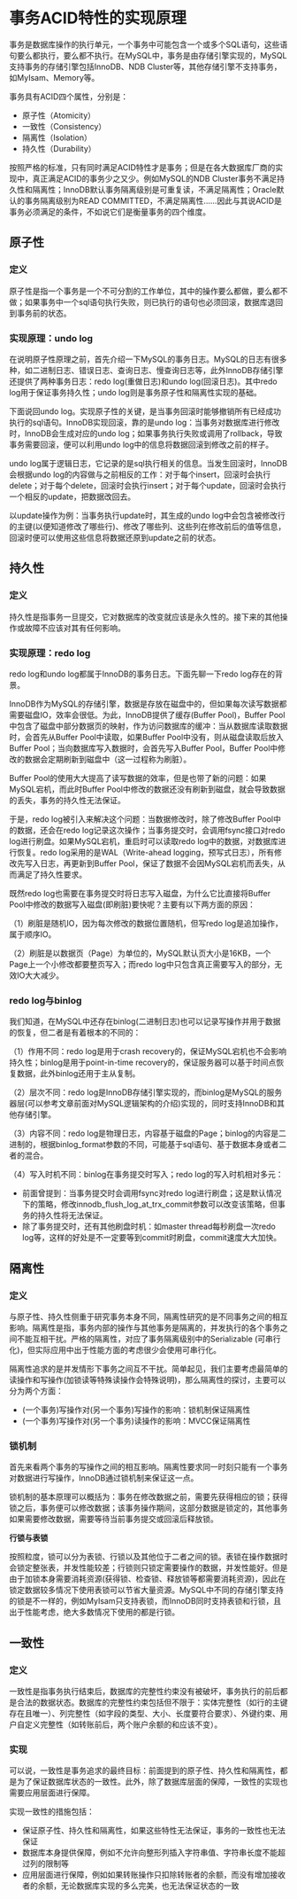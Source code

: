 # 事务ACID特性的实现原理

事务是数据库操作的执行单元，一个事务中可能包含一个或多个SQL语句，这些语句要么都执行，要么都不执行。在MySQL中，事务是由存储引擎实现的，MySQL支持事务的存储引擎包括InnoDB、NDB Cluster等，其他存储引擎不支持事务，如MyIsam、Memory等。

事务具有ACID四个属性，分别是：

* 原子性（Atomicity）
* 一致性（Consistency）
* 隔离性（Isolation）
* 持久性（Durability）

按照严格的标准，只有同时满足ACID特性才是事务；但是在各大数据库厂商的实现中，真正满足ACID的事务少之又少。例如MySQL的NDB Cluster事务不满足持久性和隔离性；InnoDB默认事务隔离级别是可重复读，不满足隔离性；Oracle默认的事务隔离级别为READ COMMITTED，不满足隔离性……因此与其说ACID是事务必须满足的条件，不如说它们是衡量事务的四个维度。

## 原子性

### 定义

原子性是指一个事务是一个不可分割的工作单位，其中的操作要么都做，要么都不做；如果事务中一个sql语句执行失败，则已执行的语句也必须回滚，数据库退回到事务前的状态。

### 实现原理：undo log

在说明原子性原理之前，首先介绍一下MySQL的事务日志。MySQL的日志有很多种，如二进制日志、错误日志、查询日志、慢查询日志等，此外InnoDB存储引擎还提供了两种事务日志：redo log(重做日志)和undo log(回滚日志)。其中redo log用于保证事务持久性；undo log则是事务原子性和隔离性实现的基础。

下面说回undo log。实现原子性的关键，是当事务回滚时能够撤销所有已经成功执行的sql语句。InnoDB实现回滚，靠的是undo log：当事务对数据库进行修改时，InnoDB会生成对应的undo log；如果事务执行失败或调用了rollback，导致事务需要回滚，便可以利用undo log中的信息将数据回滚到修改之前的样子。

undo log属于逻辑日志，它记录的是sql执行相关的信息。当发生回滚时，InnoDB会根据undo log的内容做与之前相反的工作：对于每个insert，回滚时会执行delete；对于每个delete，回滚时会执行insert；对于每个update，回滚时会执行一个相反的update，把数据改回去。

以update操作为例：当事务执行update时，其生成的undo log中会包含被修改行的主键(以便知道修改了哪些行)、修改了哪些列、这些列在修改前后的值等信息，回滚时便可以使用这些信息将数据还原到update之前的状态。

## 持久性

### 定义

持久性是指事务一旦提交，它对数据库的改变就应该是永久性的。接下来的其他操作或故障不应该对其有任何影响。

### 实现原理：redo log

redo log和undo log都属于InnoDB的事务日志。下面先聊一下redo log存在的背景。

InnoDB作为MySQL的存储引擎，数据是存放在磁盘中的，但如果每次读写数据都需要磁盘IO，效率会很低。为此，InnoDB提供了缓存(Buffer Pool)，Buffer Pool中包含了磁盘中部分数据页的映射，作为访问数据库的缓冲：当从数据库读取数据时，会首先从Buffer Pool中读取，如果Buffer Pool中没有，则从磁盘读取后放入Buffer Pool；当向数据库写入数据时，会首先写入Buffer Pool，Buffer Pool中修改的数据会定期刷新到磁盘中（这一过程称为刷脏）。

Buffer Pool的使用大大提高了读写数据的效率，但是也带了新的问题：如果MySQL宕机，而此时Buffer Pool中修改的数据还没有刷新到磁盘，就会导致数据的丢失，事务的持久性无法保证。

于是，redo log被引入来解决这个问题：当数据修改时，除了修改Buffer Pool中的数据，还会在redo log记录这次操作；当事务提交时，会调用fsync接口对redo log进行刷盘。如果MySQL宕机，重启时可以读取redo log中的数据，对数据库进行恢复。redo log采用的是WAL（Write-ahead logging，预写式日志），所有修改先写入日志，再更新到Buffer Pool，保证了数据不会因MySQL宕机而丢失，从而满足了持久性要求。

既然redo log也需要在事务提交时将日志写入磁盘，为什么它比直接将Buffer Pool中修改的数据写入磁盘(即刷脏)要快呢？主要有以下两方面的原因：

（1）刷脏是随机IO，因为每次修改的数据位置随机，但写redo log是追加操作，属于顺序IO。

（2）刷脏是以数据页（Page）为单位的，MySQL默认页大小是16KB，一个Page上一个小修改都要整页写入；而redo log中只包含真正需要写入的部分，无效IO大大减少。

### redo log与binlog

我们知道，在MySQL中还存在binlog(二进制日志)也可以记录写操作并用于数据的恢复，但二者是有着根本的不同的：

（1）作用不同：redo log是用于crash recovery的，保证MySQL宕机也不会影响持久性；binlog是用于point-in-time recovery的，保证服务器可以基于时间点恢复数据，此外binlog还用于主从复制。

（2）层次不同：redo log是InnoDB存储引擎实现的，而binlog是MySQL的服务器层(可以参考文章前面对MySQL逻辑架构的介绍)实现的，同时支持InnoDB和其他存储引擎。

（3）内容不同：redo log是物理日志，内容基于磁盘的Page；binlog的内容是二进制的，根据binlog_format参数的不同，可能基于sql语句、基于数据本身或者二者的混合。

（4）写入时机不同：binlog在事务提交时写入；redo log的写入时机相对多元：

* 前面曾提到：当事务提交时会调用fsync对redo log进行刷盘；这是默认情况下的策略，修改innodb_flush_log_at_trx_commit参数可以改变该策略，但事务的持久性将无法保证。
* 除了事务提交时，还有其他刷盘时机：如master thread每秒刷盘一次redo log等，这样的好处是不一定要等到commit时刷盘，commit速度大大加快。

## 隔离性

### 定义

与原子性、持久性侧重于研究事务本身不同，隔离性研究的是不同事务之间的相互影响。隔离性是指，事务内部的操作与其他事务是隔离的，并发执行的各个事务之间不能互相干扰。严格的隔离性，对应了事务隔离级别中的Serializable (可串行化)，但实际应用中出于性能方面的考虑很少会使用可串行化。

隔离性追求的是并发情形下事务之间互不干扰。简单起见，我们主要考虑最简单的读操作和写操作(加锁读等特殊读操作会特殊说明)，那么隔离性的探讨，主要可以分为两个方面：

* (一个事务)写操作对(另一个事务)写操作的影响：锁机制保证隔离性
* (一个事务)写操作对(另一个事务)读操作的影响：MVCC保证隔离性

### 锁机制

首先来看两个事务的写操作之间的相互影响。隔离性要求同一时刻只能有一个事务对数据进行写操作，InnoDB通过锁机制来保证这一点。

锁机制的基本原理可以概括为：事务在修改数据之前，需要先获得相应的锁；获得锁之后，事务便可以修改数据；该事务操作期间，这部分数据是锁定的，其他事务如果需要修改数据，需要等待当前事务提交或回滚后释放锁。

**行锁与表锁**

按照粒度，锁可以分为表锁、行锁以及其他位于二者之间的锁。表锁在操作数据时会锁定整张表，并发性能较差；行锁则只锁定需要操作的数据，并发性能好。但是由于加锁本身需要消耗资源(获得锁、检查锁、释放锁等都需要消耗资源)，因此在锁定数据较多情况下使用表锁可以节省大量资源。MySQL中不同的存储引擎支持的锁是不一样的，例如MyIsam只支持表锁，而InnoDB同时支持表锁和行锁，且出于性能考虑，绝大多数情况下使用的都是行锁。

## 一致性

### 定义

一致性是指事务执行结束后，数据库的完整性约束没有被破坏，事务执行的前后都是合法的数据状态。数据库的完整性约束包括但不限于：实体完整性（如行的主键存在且唯一）、列完整性（如字段的类型、大小、长度要符合要求）、外键约束、用户自定义完整性（如转账前后，两个账户余额的和应该不变）。

### 实现

可以说，一致性是事务追求的最终目标：前面提到的原子性、持久性和隔离性，都是为了保证数据库状态的一致性。此外，除了数据库层面的保障，一致性的实现也需要应用层面进行保障。

实现一致性的措施包括：

* 保证原子性、持久性和隔离性，如果这些特性无法保证，事务的一致性也无法保证
* 数据库本身提供保障，例如不允许向整形列插入字符串值、字符串长度不能超过列的限制等
* 应用层面进行保障，例如如果转账操作只扣除转账者的余额，而没有增加接收者的余额，无论数据库实现的多么完美，也无法保证状态的一致
